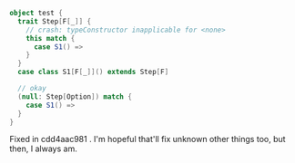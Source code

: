 ```scala
object test {
  trait Step[F[_]] {
    // crash: typeConstructor inapplicable for <none>
    this match {
      case S1() =>
    }
  }
  case class S1[F[_]]() extends Step[F]

  // okay
  (null: Step[Option]) match {
    case S1() =>
  }
}
```
Fixed in cdd4aac981 .  I'm hopeful that'll fix unknown other things too, but then, I always am.
